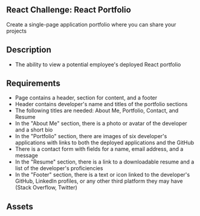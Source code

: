 ## React Challenge: React Portfolio
Create a single-page application portfolio where you can share your projects

## Description
- The ability to view a potential employee's deployed React portfolio

## Requirements
- Page contains a header, section for content, and a footer
- Header contains developer's name and titles of the portfolio sections
- The following titles are needed: About Me, Portfolio, Contact, and Resume
- In the "About Me" section, there is a photo or avatar of the developer and a short bio
- In the "Portfolio" section, there are images of six developer's applications with links to both the deployed applications and the GitHub
- There is a contact form with fields for a name, email address, and a message
- In the "Resume" section, there is a link to a downloadable resume and a list of the developer's proficiencies
- In the "Footer" section, there is a text or icon linked to the developer's GitHub, LinkedIn profiles, or any other third platform they may have (Stack Overflow, Twitter)

## Assets
